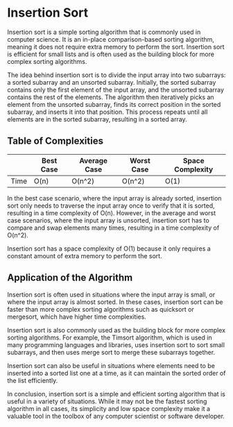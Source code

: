 # Insertion Sort

Insertion sort is a simple sorting algorithm that is commonly used in computer science. It is an in-place comparison-based sorting algorithm, meaning it does not require extra memory to perform the sort. Insertion sort is efficient for small lists and is often used as the building block for more complex sorting algorithms.

The idea behind insertion sort is to divide the input array into two subarrays: a sorted subarray and an unsorted subarray. Initially, the sorted subarray contains only the first element of the input array, and the unsorted subarray contains the rest of the elements. The algorithm then iteratively picks an element from the unsorted subarray, finds its correct position in the sorted subarray, and inserts it into that position. This process repeats until all elements are in the sorted subarray, resulting in a sorted array.

## Table of Complexities

|      | Best Case | Average Case | Worst Case | Space Complexity |
| ---- | --------- | ------------ | ---------- | ---------------- |
| Time | O(n)      | O(n^2)       | O(n^2)     | O(1)             |

In the best case scenario, where the input array is already sorted, insertion sort only needs to traverse the input array once to verify that it is sorted, resulting in a time complexity of O(n). However, in the average and worst case scenarios, where the input array is unsorted, insertion sort has to compare and swap elements many times, resulting in a time complexity of O(n^2).

Insertion sort has a space complexity of O(1) because it only requires a constant amount of extra memory to perform the sort.

## Application of the Algorithm

Insertion sort is often used in situations where the input array is small, or where the input array is almost sorted. In these cases, insertion sort can be faster than more complex sorting algorithms such as quicksort or mergesort, which have higher time complexities.

Insertion sort is also commonly used as the building block for more complex sorting algorithms. For example, the Timsort algorithm, which is used in many programming languages and libraries, uses insertion sort to sort small subarrays, and then uses merge sort to merge these subarrays together.

Insertion sort can also be useful in situations where elements need to be inserted into a sorted list one at a time, as it can maintain the sorted order of the list efficiently.

In conclusion, insertion sort is a simple and efficient sorting algorithm that is useful in a variety of situations. While it may not be the fastest sorting algorithm in all cases, its simplicity and low space complexity make it a valuable tool in the toolbox of any computer scientist or software developer.
